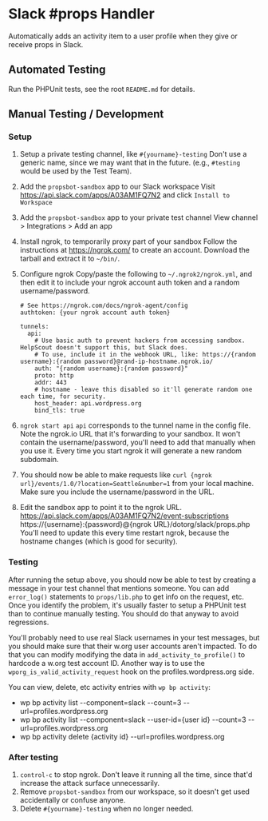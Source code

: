 # Slack #props Handler

Automatically adds an activity item to a user profile when they give or receive props in Slack.


## Automated Testing

Run the PHPUnit tests, see the root `README.md` for details.


## Manual Testing / Development

### Setup

1. Setup a private testing channel, like `#{yourname}-testing`
	Don't use a generic name, since we may want that in the future. (e.g., `#testing` would be used by the Test Team).
1. Add the `propsbot-sandbox` app to our Slack workspace
	Visit https://api.slack.com/apps/A03AM1FQ7N2 and click `Install to Workspace`
1. Add the `propsbot-sandbox` app to your private test channel
	View channel > Integrations > Add an app
1. Install ngrok, to temporarily proxy part of your sandbox
	Follow the instructions at https://ngrok.com/ to create an account.
	Download the tarball and extract it to `~/bin/`.
1. Configure ngrok
	Copy/paste the following to `~/.ngrok2/ngrok.yml`, and then edit it to include your ngrok account auth token and a random username/password.

	```
	# See https://ngrok.com/docs/ngrok-agent/config
	authtoken: {your ngrok account auth token}

	tunnels:
	  api:
	    # Use basic auth to prevent hackers from accessing sandbox. HelpScout doesn't support this, but Slack does.
	    # To use, include it in the webhook URL, like: https://{random username}:{random password}@rand-ip-hostname.ngrok.io/
	    auth: "{random username}:{random password}"
	    proto: http
	    addr: 443
	    # hostname - leave this disabled so it'll generate random one each time, for security.
	    host_header: api.wordpress.org
	    bind_tls: true
	```
1. `ngrok start api`
	`api` corresponds to the tunnel name in the config file.
	Note the ngrok.io URL that it's forwarding to your sandbox. It won't contain the username/password, you'll need to add that manually when you use it.
	Every time you start ngrok it will generate a new random subdomain.
1. You should now be able to make requests like `curl {ngrok url}/events/1.0/?location=Seattle&number=1` from your local machine.
	Make sure you include the username/password in the URL.
1. Edit the sandbox app to point it to the ngrok URL.
	https://api.slack.com/apps/A03AM1FQ7N2/event-subscriptions
	https://{username}:{password}@{ngrok URL}/dotorg/slack/props.php
	You'll need to update this every time restart ngrok, because the hostname changes (which is good for security).

### Testing

After running the setup above, you should now be able to test by creating a message in your test channel that mentions someone. You can add `error_log()` statements to `props/lib.php` to get info on the request, etc. Once you identify the problem, it's usually faster to setup a PHPUnit test than to continue manually testing. You should do that anyway to avoid regressions.

You'll probably need to use real Slack usernames in your test messages, but you should make sure that their w.org user accounts aren't impacted. To do that you can modify modifying the data in `add_activity_to_profile()` to hardcode a w.org test account ID. Another way is to use the `wporg_is_valid_activity_request` hook on the profiles.wordpress.org side.

You can view, delete, etc activity entries with `wp bp activity`:

* wp bp activity list --component=slack --count=3 --url=profiles.wordpress.org
* wp bp activity list --component=slack --user-id={user id} --count=3 --url=profiles.wordpress.org
* wp bp activity delete {activity id} --url=profiles.wordpress.org

### After testing

1. `control-c` to stop ngrok. Don't leave it running all the time, since that'd increase the attack surface unnecessarily.
1. Remove `propsbot-sandbox` from our workspace, so it doesn't get used accidentally or confuse anyone.
1. Delete `#{yourname}-testing` when no longer needed.
